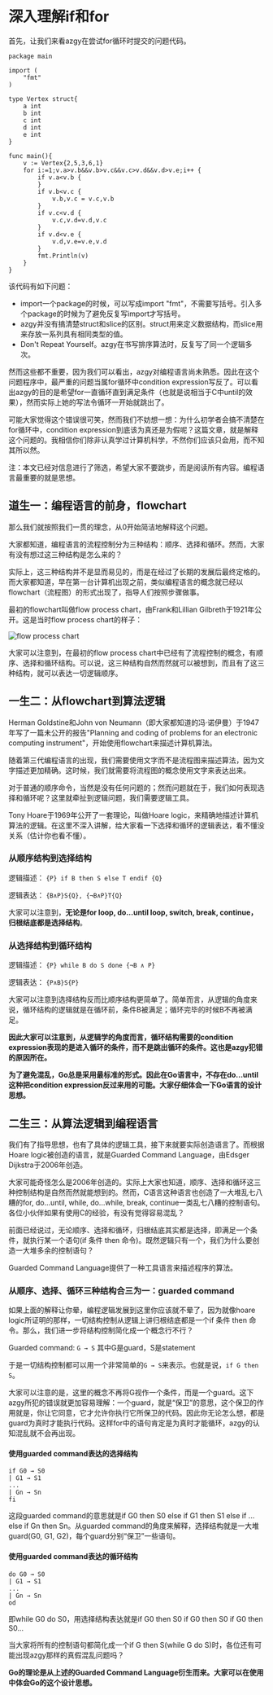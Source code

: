 # 深入理解if和for

首先，让我们来看azgy在尝试for循环时提交的问题代码。

```
package main

import (
	"fmt"
)

type Vertex struct{
	a int
	b int
	c int
	d int
	e int
}

func main(){
	v := Vertex{2,5,3,6,1}
	for i:=1;v.a>v.b&&v.b>v.c&&v.c>v.d&&v.d>v.e;i++ {
		if v.a<v.b {
		}
		if v.b<v.c {
			v.b,v.c = v.c,v.b
		}
		if v.c<v.d {
			v.c,v.d=v.d,v.c
		}
		if v.d<v.e {
			v.d,v.e=v.e,v.d
		}
		fmt.Println(v)
	}	
}
```
该代码有如下问题：
* import一个package的时候，可以写成import "fmt"，不需要写括号。引入多个package的时候为了避免反复写import才写括号。
* azgy并没有搞清楚struct和slice的区别。struct用来定义数据结构，而slice用来存放一系列具有相同类型的值。
* Don't Repeat Yourself。azgy在书写排序算法时，反复写了同一个逻辑多次。

然而这些都不重要，因为我们可以看出，azgy对编程语言尚未熟悉。因此在这个问题程序中，最严重的问题当属for循环中condition expression写反了。可以看出azgy的目的是希望for一直循环直到满足条件（也就是说相当于C中until的效果），然而实际上她的写法令循环一开始就跳出了。

可能大家觉得这个错误很可笑，然而我们不妨想一想：为什么初学者会搞不清楚在for循环中，condition expression到底该为真还是为假呢？这篇文章，就是解释这个问题的。我相信你们除非认真学过计算机科学，不然你们应该只会用，而不知其所以然。

注：本文已经对信息进行了筛选，希望大家不要跳步，而是阅读所有内容。编程语言最重要的就是思想。

## 道生一：编程语言的前身，flowchart

那么我们就按照我们一贯的理念，从0开始简洁地解释这个问题。

大家都知道，编程语言的流程控制分为三种结构：顺序、选择和循环。然而，大家有没有想过这三种结构是怎么来的？

实际上，这三种结构并不是显而易见的，而是在经过了长期的发展后最终定格的。而大家都知道，早在第一台计算机出现之前，类似编程语言的概念就已经以flowchart（流程图）的形式出现了，指导人们按照步骤做事。

最初的flowchart叫做flow process chart，由Frank和Lillian Gilbreth于1921年公开。这是当时flow process chart的样子：

![flow process chart](https://upload.wikimedia.org/wikipedia/commons/8/87/Subway_Fare_Card_Machine_Flow_Process_Chart.jpg)

大家可以注意到，在最初的flow process chart中已经有了流程控制的概念，有顺序、选择和循环结构。可以说，这三种结构自然而然就可以被想到，而且有了这三种结构，就可以表达一切逻辑顺序。

## 一生二：从flowchart到算法逻辑

Herman Goldstine和John von Neumann（即大家都知道的冯·诺伊曼）于1947年写了一篇未公开的报告"Planning and coding of problems for an electronic computing instrument"，开始使用flowchart来描述计算机算法。

随着第三代编程语言的出现，我们需要使用文字而不是流程图来描述算法，因为文字描述更加精确。这时候，我们就需要将流程图的概念使用文字来表达出来。

对于普通的顺序命令，当然是没有任何问题的；然而问题就在于，我们如何表现选择和循环呢？这里就牵扯到逻辑问题，我们需要逻辑工具。

Tony Hoare于1969年公开了一套理论，叫做Hoare logic，来精确地描述计算机算法的逻辑。在这里不深入讲解，给大家看一下选择和循环的逻辑表达，看不懂没关系（估计你也看不懂）。

### 从顺序结构到选择结构

逻辑描述：
`{P} if B then S else T endif {Q}`

逻辑表达：
`{B∧P}S{Q}, {¬B∧P}T{Q}`

大家可以注意到，**无论是for loop, do...until loop, switch, break, continue，归根结底都是选择结构**。

### 从选择结构到循环结构

逻辑描述：
`{P} while B do S done {¬B ∧ P}`

逻辑表达：
`{P∧B}S{P}`

大家可以注意到选择结构反而比顺序结构更简单了。简单而言，从逻辑的角度来说，循环结构的逻辑就是在循环前，条件B被满足；循环完毕的时候B不再被满足。

**因此大家可以注意到，从逻辑学的角度而言，循环结构需要的condition expression表现的是进入循环的条件，而不是跳出循环的条件。这也是azgy犯错的原因所在。**

**为了避免混乱，Go总是采用最标准的形式。因此在Go语言中，不存在do...until这种把condition expression反过来用的可能。大家仔细体会一下Go语言的设计思想。**

## 二生三：从算法逻辑到编程语言

我们有了指导思想，也有了具体的逻辑工具，接下来就要实际创造语言了。而根据Hoare logic被创造的语言，就是Guarded Command Language，由Edsger Dijkstra于2006年创造。

大家可能奇怪怎么是2006年创造的。实际上大家也知道，顺序、选择和循环这三种控制结构是自然而然就能想到的。然而，C语言这种语言也创造了一大堆乱七八糟的for, do...until, while, do...while, break, continue一类乱七八糟的控制语句。各位小伙伴如果有使用C的经验，有没有觉得容易混乱？

前面已经说过，无论顺序、选择和循环，归根结底其实都是选择，即满足一个条件，就执行某一个语句(if 条件 then 命令)。既然逻辑只有一个，我们为什么要创造一大堆多余的控制语句？

Guarded Command Language提供了一种工具语言来描述程序的算法。

### 从顺序、选择、循环三种结构合三为一：guarded command

如果上面的解释让你晕，编程逻辑发展到这里你应该就不晕了，因为就像hoare logic所证明的那样，一切结构控制从逻辑上讲归根结底都是一个if 条件 then 命令。那么，我们进一步将结构控制简化成一个概念行不行？

Guarded command:
`G → S`
其中G是guard，S是statement

于是一切结构控制都可以用一个非常简单的`G → S`来表示。也就是说，`if G then S`。

大家可以注意的是，这里的概念不再将G视作一个条件，而是一个guard。这下azgy所犯的错误就更加容易理解：一个guard，就是“保卫”的意思，这个保卫的作用就是，你让它同意，它才允许你执行它所保卫的代码。因此你无论怎么想，都是guard为真时才能执行代码。这样for中的语句肯定是为真时才能循环，azgy的认知混乱就不会再出现。

#### 使用guarded command表达的选择结构

```
if G0 → S0
| G1 → S1
...
| Gn → Sn
fi
```

这段guarded command的意思就是if G0 then S0 else if G1 then S1 else if ... else if Gn then Sn。从guarded command的角度来解释，选择结构就是一大堆guard(G0, G1, G2)，每个guard分别“保卫”一些语句。

#### 使用guarded command表达的循环结构

```
do G0 → S0
| G1 → S1
...
| Gn → Sn
od
```

即while G0 do S0，用选择结构表达就是if G0 then S0 if G0 then S0 if G0 then S0...

当大家将所有的控制语句都简化成一个if G then S(while G do S)时，各位还有可能出现azgy那样的真假混乱问题吗？

**Go的理论是从上述的Guarded Command Language衍生而来。大家可以在使用中体会Go的这个设计思想。**
